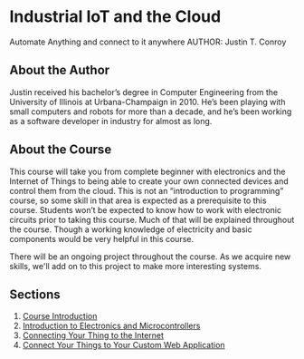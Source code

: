 # Industrial IoT and the Cloud
Automate Anything and connect to it anywhere
AUTHOR: Justin T. Conroy

## About the Author
Justin received his bachelor’s degree in Computer Engineering from the University
of Illinois at Urbana-Champaign in 2010. He’s been playing with small computers and
robots for more than a decade, and he’s been working as a software developer in
industry for almost as long.

## About the Course
This course will take you from complete beginner with electronics and the Internet of
Things to being able to create your own connected devices and control them from the
cloud. This is not an “introduction to programming” course, so some skill in that area
is expected as a prerequisite to this course. Students won’t be expected to know how to
work with electronic circuits prior to taking this course. Much of that will be explained
throughout the course. Though a working knowledge of electricity and basic components would
be very helpful in this course.

There will be an ongoing project throughout the course. As we acquire
new skills, we'll add on to this project to make more interesting
systems.

## Sections
1. [Course Introduction](01-Intro/README.md)
2. [Introduction to Electronics and Microcontrollers](02-Electronics/README.md)
3. [Connecting Your Thing to the Internet](03-Connecting/README.md)
4. [Connect Your Things to Your Custom Web Application](04-WebApps/README.md)
